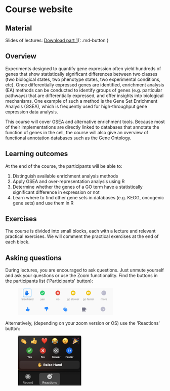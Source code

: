 # Course website

## Material

Slides of lectures:
[Download part 1](assets/pdf/EA_122021_TW.pdf){: .md-button }

<!-- This is commented text -->
<!-- [Download part 2](../assets/pdfs/EA_122021_TW.pdf){: .md-button } -->

## Overview

Experiments designed to quantify gene expression often yield hundreds of genes that show statistically significant differences between two classes (two biological states, two phenotype states, two experimental conditions, etc). 
Once differentially expressed genes are identified, enrichment analysis (EA) methods can be conducted to identify groups of genes (e.g. particular pathways) that are differentially expressed, and offer insights into biological mechanisms. 
One example of such a method is the Gene Set Enrichment Analysis (GSEA), which is frequently used for high-throughput gene expression data analysis.

This course will cover GSEA and alternative enrichment tools. Because most of their implementations are directly linked to databases that annotate the function of genes in the cell, the course will also give an overview of functional annotation databases such as the Gene Ontology.

## Learning outcomes

At the end of the course, the participants will be able to:

1. Distinguish available enrichment analysis methods
2. Apply GSEA and over-representation analysis using R
3. Determine whether the genes of a GO term have a statistically significant difference in expression or not
4. Learn where to find other gene sets in databases (e.g. KEGG, oncogenic gene sets) and use them in R

## Exercises

The course is divided into small blocks, each with a lecture and relevant practical exercises. We will comment the practical exercises at the end of each block.

## Asking questions
During lectures, you are encouraged to ask questions. Just unmute yourself and ask your questions or use the Zoom functionality. Find the buttons in the participants list ('Participants' button):

<figure>
  <img src="assets/images/zoom_icons.png" width="300"/>
</figure>

Alternatively, (depending on your zoom version or OS) use the 'Reactions' button:

<figure>
  <img src="assets/images/reactions_zoom.png" width="200"/>
</figure>


